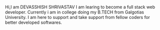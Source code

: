 Hi,I am DEVASSHISH SHRIVASTAV
I am learing to become a full stack web developer.
Currently i am in college doing my B.TECH from Galgotias University.
I am here to support and take support from fellow coders for better developed softwares.
